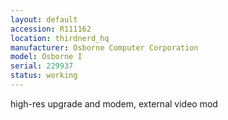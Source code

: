 ```yaml
---
layout: default
accession: R111162
location: thirdnerd_hq
manufacturer: Osborne Computer Corporation
model: Osborne I
serial: 229937
status: working
---
```


high-res upgrade and modem, external video mod
